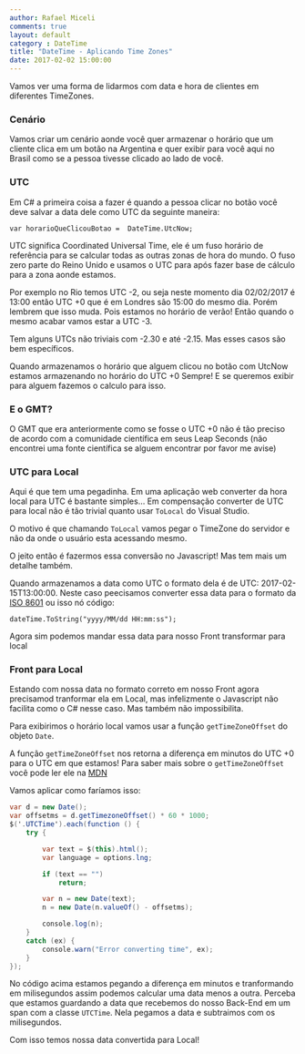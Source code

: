```yaml
---
author: Rafael Miceli
comments: true
layout: default 
category : DateTime
title: "DateTime - Aplicando Time Zones" 
date: 2017-02-02 15:00:00
---
```


Vamos ver uma forma de lidarmos com data e hora de clientes em diferentes TimeZones.

### Cenário

Vamos criar um cenário aonde você quer armazenar o horário que um cliente clica em um botão na Argentina e quer exibir para você aqui no Brasil como se a pessoa tivesse clicado ao lado de você.

### UTC

Em C# a primeira coisa a fazer é quando a pessoa clicar no botão você deve salvar a data dele como UTC da seguinte maneira:

`var horarioQueClicouBotao =  DateTime.UtcNow;`

UTC significa Coordinated Universal Time, ele é um fuso horário de referência para se calcular todas as outras zonas de hora do mundo. O fuso zero parte do Reino Unido e usamos o UTC para após fazer base de cálculo para a zona aonde estamos.

Por exemplo no Rio temos UTC -2, ou seja neste momento dia 02/02/2017 é 13:00 então UTC +0 que é em Londres são 15:00 do mesmo dia. Porém lembrem que isso muda. Pois estamos no horário de verão! Então quando o mesmo acabar vamos estar a UTC -3.

Tem alguns UTCs não triviais com -2.30 e até -2.15. Mas esses casos são bem específicos.

Quando armazenamos o horário que alguem clicou no botão com UtcNow estamos armazenando no horário do  UTC +0 Sempre! E se queremos exibir para alguem fazemos o calculo para isso.

### E o GMT?

O GMT que era anteriormente como se fosse o UTC +0 não é tão preciso de acordo com a comunidade científica em seus Leap Seconds (não encontrei uma fonte científica se alguem encontrar por favor me avise)

### UTC para Local

Aqui é que tem uma pegadinha. Em uma aplicação web converter da hora local para UTC é bastante simples… Em compensação converter de UTC para local não é tão trivial quanto usar `ToLocal` do Visual Studio.

O motivo é que chamando `ToLocal` vamos pegar o TimeZone do servidor e não da onde o usuário esta acessando mesmo.

O jeito então é fazermos essa conversão no Javascript! Mas tem mais um detalhe também.

Quando armazenamos a data como UTC o formato dela é de UTC: 2017-02-15T13:00:00. Neste caso peecisamos converter essa data para o formato da [ISO 8601](https://www.w3.org/TR/NOTE-datetime) ou isso nó código:

`dateTime.ToString("yyyy/MM/dd HH:mm:ss");`

Agora sim podemos mandar essa data para nosso Front transformar para local

### Front para Local

Estando com nossa data no formato correto em nosso Front agora precisamod tranformar ela em Local, mas infelizmente o Javascript não facilita como o C# nesse caso. Mas também não impossibilita.

Para exibirimos o horário local vamos usar a função `getTimeZoneOffset` do objeto `Date`.

A função `getTimeZoneOffset` nos retorna a diferença em minutos do UTC +0 para o UTC em que estamos! Para saber mais sobre o `getTimeZoneOffset` você pode ler ele na [MDN](https://developer.mozilla.org/pt-BR/docs/Web/JavaScript/Reference/Global_Objects/Date/getTimezoneOffset)

Vamos aplicar como faríamos isso:

```csharp
var d = new Date();
var offsetms = d.getTimezoneOffset() * 60 * 1000;
$('.UTCTime').each(function () {
    try {

        var text = $(this).html();
        var language = options.lng;

        if (text == "")
            return;

        var n = new Date(text);
        n = new Date(n.valueOf() - offsetms);

        console.log(n);
    }
    catch (ex) {
        console.warn("Error converting time", ex);
    }
});
```

No código acima estamos pegando a diferença em minutos e tranformando em milisegundos assim podemos calcular uma data menos a outra.
Perceba que estamos guardando a data que recebemos do nosso Back-End em um span com a classe `UTCTime`. Nela pegamos a data e subtraimos com os milisegundos.

Com isso temos nossa data convertida para Local!